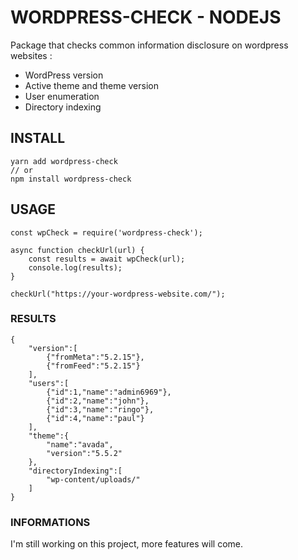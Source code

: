 # WORDPRESS-CHECK - NODEJS

Package that checks common information disclosure on wordpress websites :

- WordPress version
- Active theme and theme version
- User enumeration
- Directory indexing

## INSTALL

    yarn add wordpress-check
    // or
    npm install wordpress-check

## USAGE

    const wpCheck = require('wordpress-check');

    async function checkUrl(url) {
        const results = await wpCheck(url);
        console.log(results);
    }

    checkUrl("https://your-wordpress-website.com/");

### RESULTS

    {
        "version":[
            {"fromMeta":"5.2.15"},
            {"fromFeed":"5.2.15"}
        ],
        "users":[
            {"id":1,"name":"admin6969"},
            {"id":2,"name":"john"},
            {"id":3,"name":"ringo"},
            {"id":4,"name":"paul"}
        ],
        "theme":{
            "name":"avada",
            "version":"5.5.2"
        },
        "directoryIndexing":[
            "wp-content/uploads/"
        ]
    }

### INFORMATIONS

I'm still working on this project, more features will come.
